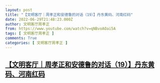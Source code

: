 ```yaml
---
layout: post
title: "【文明客厅｜周孝正和安德鲁的对话（19）】丹东黄码、河南红码"
date: 2022-06-29T21:48:23.000Z
author: 文明客厅周孝正
from: https://www.youtube.com/watch?v=qNBvoAOai5A
tags: [ 文明客厅周孝正 ]
comments: True
categories: [ 文明客厅周孝正 ]
---
```

<!--1656539303000-->
[【文明客厅｜周孝正和安德鲁的对话（19）】丹东黄码、河南红码](https://www.youtube.com/watch?v=qNBvoAOai5A)
------

<div>

</div>
